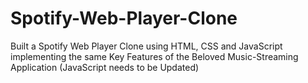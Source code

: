 # Spotify-Web-Player-Clone
Built a Spotify Web Player Clone using HTML, CSS and JavaScript implementing the same Key Features of the Beloved Music-Streaming Application
(JavaScript needs to be Updated)
